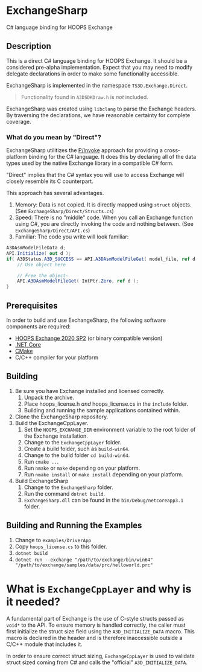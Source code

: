 # ExchangeSharp
C# language binding for HOOPS Exchange

## Description
This is a direct C# language binding for HOOPS Exchange. It should be a considered pre-alpha implementation. Expect that you may need to modify delegate declarations in order to make some functionality accessible.

ExchangeSharp is implemented in the namespace `TS3D.Exchange.Direct`. 

> Functionality found in `A3DSDKDraw.h` is _not_ included.

ExchangeSharp was created using `libclang` to parse the Exchange headers. By traversing the declarations, we have reasonable certainty for complete coverage.

### What do you mean by "Direct"?
ExchangeSharp utilitizes the [P/Invoke](https://docs.microsoft.com/en-us/dotnet/standard/native-interop/pinvoke) approach for providing a cross-platform binding for the C# language. It does this by declaring all of the data types used by the native Exchange library in a compatible C# form.

"Direct" implies that the C# syntax you will use to access Exchange will closely resemble its C counterpart.

This approach has several advantages.

1. Memory: Data is not copied. It is directly mapped using `struct` objects. (See `ExchangeSharp/Direct/Structs.cs`)
1. Speed: There is no "middle" code. When you call an Exchange function using C#, you are directly invoking the code and nothing between. (See `ExchangeSharp/Direct/API.cs`)
1. Familiar: The code you write will look familiar:
```csharp
A3DAsmModelFileData d;
API.Initialize( out d );
if( A3DStatus.A3D_SUCCESS == API.A3DAsmModelFileGet( model_file, ref d ) ) {
    // Use object here

    // Free the object-
    API.A3DAsmModelFileGet( IntPtr.Zero, ref d );
}
```
## Prerequisites
In order to build and use ExchangeSharp, the following software components are required:
* [HOOPS Exchange 2020 SP2](https://developer.techsoft3d.com/hoops/exchange/downloads/latest/) (or binary compatible version)
* [.NET Core](https://dotnet.microsoft.com/download/dotnet-core)
* [CMake](https://cmake.org/download/)
* C/C++ compiler for your platform

## Building
1. Be sure you have Exchange installed and licensed correctly. 
 	1. Unpack the archive.
 	1. Place hoops_license.h _and_ hoops_license.cs in the `include` folder.
	1. Building and running the sample applications contained within.
1. Clone the ExchangeSharp repository.
1. Build the ExchangeCppLayer.
	1. Set the `HOOPS_EXCHANGE_DIR` environment variable to the root folder of the Exchange installation.
	1. Change to the `ExchangeCppLayer` folder.
	1. Create a build folder, such as `build-win64`.
	1. Change to the build folder `cd build-win64`.
	1. Run `cmake ..`.
	1. Run `nmake` or `make` depending on your platform.
	1. Run `nmake install` or `make install` depending on your platform.
1. Build ExchangeSharp
	1. Change to the `ExchangeSharp` folder.
	1. Run the command `dotnet build`.
	1. `ExchangeSharp.dll` can be found in the `bin/Debug/netcoreapp3.1` folder.

## Building and Running the Examples
1. Change to `examples/DriverApp`
1. Copy `hoops_license.cs` to this folder.
1. `dotnet build`
1. `dotnet run --exchange "/path/to/exchange/bin/win64" "/path/to/exchange/samples/data/prc/helloworld.prc"`

# What is `ExchangeCppLayer` and why is it needed?
A fundamental part of Exchange is the use of C-style structs passed as `void*` to the API. To ensure memory is handled correctly, the caller must first initialize the struct size field using the `A3D_INITIALIZE_DATA` macro. This macro is declared in the header and is therefore inaccessible outside a C/C++ module that includes it.

In order to ensure correct struct sizing, `ExchangeCppLayer` is used to validate struct sized coming from C# and calls the "official" `A3D_INITIALIZE_DATA`.



